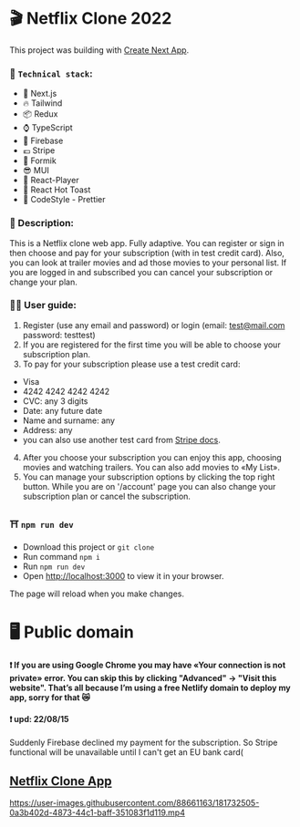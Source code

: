 # :clapper: Netflix Clone 2022

This project was building with
[Create Next App](https://nextjs.org/docs/api-reference/create-next-app).

### :rocket: `Technical stack`:

- :barber: Next.js
- :fire: Tailwind
- :package: Redux
- :watch: TypeScript
- :rocket: Firebase
- :euro: Stripe
- :receipt: Formik
- :sunglasses: MUI
- :movie_camera: React-Player
- :sandwich: React Hot Toast
- :shoe: CodeStyle - Prettier

### :scroll: Description:

This is a Netflix clone web app. Fully adaptive. You can register or sign in then choose and pay for
your subscription (with in test credit card). Also, you can look at trailer movies and ad those
movies to your personal list. If you are logged in and subscribed you can cancel your subscription
or change your plan.

### :astronaut: User guide:

1. Register (use any email and password) or login (email: test@mail.com password: testtest)
2. If you are registered for the first time you will be able to choose your subscription plan.
3. To pay for your subscription please use a test credit card:

- Visa
- 4242 4242 4242 4242
- CVC: any 3 digits
- Date: any future date
- Name and surname: any
- Address: any
- you can also use another test card from [Stripe docs](https://stripe.com/docs/testing).

4. After you choose your subscription you can enjoy this app, choosing movies and watching trailers.
   You can also add movies to «My List».
5. You can manage your subscription options by clicking the top right button. While you are on
   '/account' page you can also change your subscription plan or cancel the subscription.

### :shinto_shrine: `npm run dev`

- Download this project or `git clone`
- Run command `npm i`
- Run `npm run dev`
- Open [http://localhost:3000](http://localhost:3000) to view it in your browser.

The page will reload when you make changes.

# :desktop_computer: Public domain

#### :exclamation: If you are using Google Chrome you may have «Your connection is not private» error. You can skip this by clicking "Advanced" -> "Visit this website". That’s all because I’m using a free Netlify domain to deploy my app, sorry for that :crying_cat_face:

#### :exclamation: upd: 22/08/15
Suddenly Firebase declined my payment for the subscription. So Stripe functional will be unavailable until I can't get an EU bank card(


## [Netflix Clone App](https://bakay-netflix.netlify.app/)


https://user-images.githubusercontent.com/88661163/181732505-0a3b402d-4873-44c1-baff-351083f1d119.mp4



